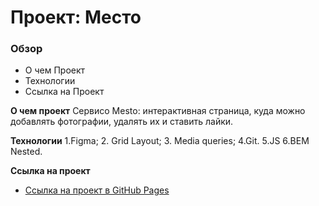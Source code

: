 # Проект: Место

### Обзор
* О чем Проект
* Технологии
* Ссылка на Проект

**О чем проект**
Cервисо Mesto: интерактивная страница, куда можно добавлять фотографии, удалять их и ставить лайки.

**Технологии**
1.Figma;
2. Grid Layout;
3. Media queries;
4.Git.
5.JS
6.BEM Nested.

**Ссылка на проект**
* [Ссылка на проект в GitHub Pages](https://kirimarchy.github.io/mesto/)


